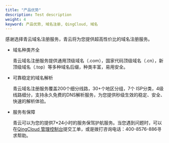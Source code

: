 ```yaml
---
title: "产品优势"
description: Test description
weight: 4
keyword: 产品优势, 域名注册, QingCloud, 域名
---
```




感谢选择青云域名注册服务，青云将为您提供超高性价比的域名注册服务。

* 域名种类齐全
  
  青云域名注册服务提供通用顶级域名（.com），国家代码顶级域名（.cn），新顶级域名（.top）等多种域名后缀，种类丰富，易用安全。
  
* 可靠稳定的域名解析
  
  青云域名注册服务覆盖200个细分线路，30+个地区分组，7个 ISP分类，4级线路细分，支持永久免费的DNS解析服务，为您提供秒级生效的稳定、安全、快速的解析体验。

* 服务有保障
  
  青云可以为您的提供7*24小时的服务保驾护航服务。当您遇到问题时，可以在[QingCloud 管理控制台](https://console.qingcloud.com/login)提交工单，或是拨打咨询电话：400-8576-886寻求帮助。